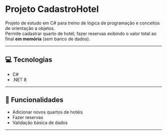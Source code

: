 # Projeto CadastroHotel

Projeto de estudo em C# para treino de lógica de programação e conceitos de orientação a objetos.  
Permite cadastrar quarto de hotél, fazer reservas exibindo o valor total ao final **em memória** (sem banco de dados).

---

## 💻 Tecnologias

- C#  
- .NET 8  

---

## 📝 Funcionalidades

- Adicionar novos quartos de hotéis 
- Fazer reservas    
- Validação básica de dados  

---
